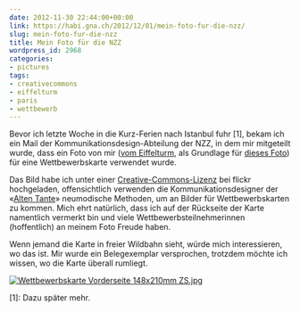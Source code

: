 ```yaml
---
date: 2012-11-30 22:44:00+00:00
link: https://habi.gna.ch/2012/12/01/mein-foto-fur-die-nzz/
slug: mein-foto-fur-die-nzz
title: Mein Foto für die NZZ
wordpress_id: 2968
categories:
- pictures
tags:
- creativecommons
- eiffelturm
- paris
- wettbewerb
---
```


Bevor ich letzte Woche in die Kurz-Ferien nach Istanbul fuhr [1], bekam ich ein Mail der Kommunikationsdesign-Abteilung der NZZ, in dem mir mitgeteilt wurde, dass ein Foto von mir ([vom Eiffelturm](https://www.flickr.com/photos/habi/7945870724/), als Grundlage für [dieses Foto](https://www.flickr.com/photos/habi/7945830394/)) für eine Wettbewerbskarte verwendet wurde.

Das Bild habe ich unter einer [Creative-Commons-Lizenz](http://creativecommons.org/licenses/by-sa/2.0/) bei flickr hochgeladen, offensichtlich verwenden die Kommunikationsdesigner der «[Alten Tante](https://www.google.ch/search?client=safari&rls=en&q=alte+tante+nzz&ie=UTF-8&oe=UTF-8&redir_esc=&ei=tTW5ULCgBKv74QTiu4D4Cg)» neumodische Methoden, um an Bilder für Wettbewerbskarten zu kommen. Mich ehrt natürlich, dass ich auf der Rückseite der Karte namentlich vermerkt bin und viele Wettbewerbsteilnehmerinnen (hoffentlich) an meinem Foto Freude haben.

Wenn jemand die Karte in freier Wildbahn sieht, würde mich interessieren, wo das ist. Mir wurde ein Belegexemplar versprochen, trotzdem möchte ich wissen, wo die Karte überall rumliegt.  

[![Wettbewerbskarte Vorderseite 148x210mm ZS.jpg](https://habi.gna.ch/wp-content/uploads/2012/12/Wettbewerbskarte-Vorderseite-148x210mm-ZS-tm.jpg)](https://habi.gna.ch/wp-content/uploads/2012/12/Wettbewerbskarte-Vorderseite-148x210mm-ZS.jpg)

[1]: Dazu später mehr.
